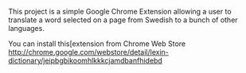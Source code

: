 This project is a simple Google Chrome Extension allowing a user 
to translate a word selected on a page from Swedish to a bunch of other languages.

You can install this[extension from Chrome Web Store
http://chrome.google.com/webstore/detail/lexin-dictionary/jeipbgbikoomhlkkkcjamdbanfhidebd
